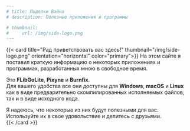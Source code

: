 ```yaml
---
# title: Поделки Вайна
# description: Полезные приложения и программы

# thumbnail:
#     url: /img/side-logo.png
---
```

<!-- {{< persona title="Рад приветствовать вас здесь!" thumbnail="/img/side-logo.png" color="primary" >}}
На этом сайте я поставил краткую информацию о некоторых приложениях и программах, разработанных мною в свободное время.

Это __FLibGoLite__, __Pixyne__ и __Burnfix__.  
Для вашего удобства все они доступны для __Windows__, __macOS__ и __Linux__ как в виде предварительно скомпилированных исполняемых файлов, так и в виде исходного кода.

Я надеюсь, что некоторые из них будут полезными для вас.  
Используйте их в свое удовольствие и делитесь с друзьями.  
{{< /persona >}} -->

{{< card title="Рад приветствовать вас здесь!" thumbnail="/img/side-logo.png" orientation="horizontal" color="primary">}}
На этом сайте я поставил краткую информацию о некоторых приложениях и программах, разработанных мною в свободное время.

Это __FLibGoLite__, __Pixyne__ и __Burnfix__.  
Для вашего удобства все они доступны для __Windows__, __macOS__ и __Linux__ как в виде предварительно скомпилированных исполняемых файлов, так и в виде исходного кода.

Я надеюсь, что некоторые из них будут полезными для вас.  
Используйте их в свое удовольствие и делитесь с друзьями.  
{{< /card >}}